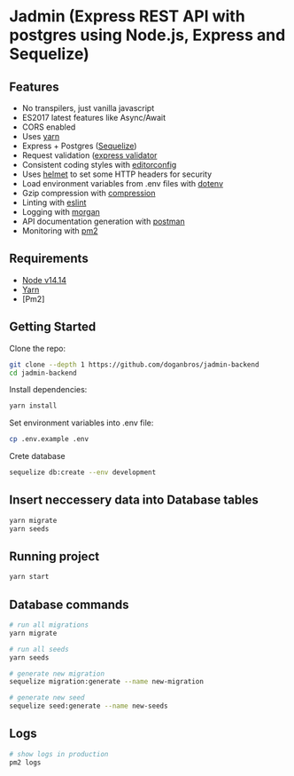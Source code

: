 # Jadmin (Express REST API with postgres using Node.js, Express and Sequelize)


## Features

- No transpilers, just vanilla javascript
- ES2017 latest features like Async/Await
- CORS enabled
- Uses [yarn](https://yarnpkg.com) 
- Express + Postgres ([Sequelize](http://docs.sequelizejs.com/))
- Request validation ([express validator](https://github.com/ctavan/express-validator)
- Consistent coding styles with [editorconfig](http://editorconfig.org)
- Uses [helmet](https://github.com/helmetjs/helmet) to set some HTTP headers for security
- Load environment variables from .env files with [dotenv](https://github.com/rolodato/dotenv-safe)
- Gzip compression with [compression](https://github.com/expressjs/compression)
- Linting with [eslint](http://eslint.org)
- Logging with [morgan](https://github.com/expressjs/morgan)
- API documentation generation with [postman](http://postman.com)
- Monitoring with [pm2](https://github.com/Unitech/pm2)

## Requirements

- [Node v14.14](https://nodejs.org/en/download/current/)
- [Yarn](https://yarnpkg.com/en/docs/install)
- [Pm2] 

## Getting Started

Clone the repo:

```bash
git clone --depth 1 https://github.com/doganbros/jadmin-backend
cd jadmin-backend
```

Install dependencies:

```bash
yarn install
```

Set environment variables into .env file:

```bash
cp .env.example .env
```

Crete database

```bash
sequelize db:create --env development
```

## Insert neccessery data into Database tables

```bash
yarn migrate
yarn seeds
```

## Running project

```bash
yarn start
```

## Database commands

```bash
# run all migrations
yarn migrate

# run all seeds
yarn seeds

# generate new migration
sequelize migration:generate --name new-migration

# generate new seed
sequelize seed:generate --name new-seeds
```

## Logs

```bash
# show logs in production
pm2 logs
```
